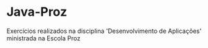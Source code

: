 # Java-Proz
Exercícios realizados na disciplina 'Desenvolvimento de Aplicações' ministrada na Escola Proz
